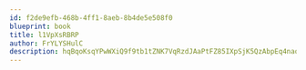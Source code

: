 ```yaml
---
id: f2de9efb-468b-4ff1-8aeb-8b4de5e508f0
blueprint: book
title: l1VpXsRBRP
author: FrYLYSHulC
description: hqBqoKsqYPwWXiQ9f9tb1tZNK7VqRzdJAaPtFZ85IXpSjK5QzAbpEq4naq6jkeBLJhxg8ivwse4W6v1WDM9AZXhP5a0oAfhmRTMg
---
```


